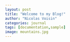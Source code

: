 ```yaml
---
layout: post
title: "Welcome to my Blog!"
author: "Nicolas Voisin"
categories: journal
tags: [documentation,sample]
image: mountains.jpg
---
```

